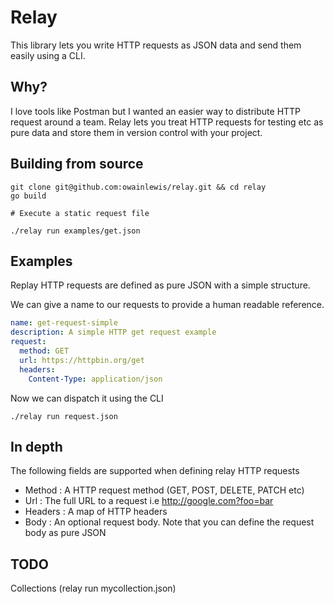 # Relay

This library lets you write HTTP requests as JSON data and send them easily using a CLI.

## Why?

I love tools like Postman but I wanted an easier way to distribute HTTP request around
a team. Relay lets you treat HTTP requests for testing etc as pure data and store them
in version control with your project.

## Building from source

```
git clone git@github.com:owainlewis/relay.git && cd relay
go build

# Execute a static request file

./relay run examples/get.json
```

## Examples

Replay HTTP requests are defined as pure JSON with a simple structure.

We can give a name to our requests to provide a human readable reference.

```yaml
name: get-request-simple
description: A simple HTTP get request example
request:
  method: GET
  url: https://httpbin.org/get
  headers:
    Content-Type: application/json
```

Now we can dispatch it using the CLI

```
./relay run request.json
```

## In depth

The following fields are supported when defining relay HTTP requests

+ Method  : A HTTP request method (GET, POST, DELETE, PATCH etc)
+ Url     : The full URL to a request i.e http://google.com?foo=bar
+ Headers : A map of HTTP headers
+ Body    : An optional request body. Note that you can define the request body as pure JSON

## TODO

Collections (relay run mycollection.json)

